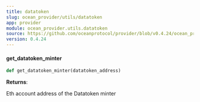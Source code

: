 ```yaml
---
title: datatoken
slug: ocean_provider/utils/datatoken
app: provider
module: ocean_provider.utils.datatoken
source: https://github.com/oceanprotocol/provider/blob/v0.4.24/ocean_provider/utils/datatoken.py
version: 0.4.24
---
```

#### get\_datatoken\_minter

```python
def get_datatoken_minter(datatoken_address)
```

**Returns**:

Eth account address of the Datatoken minter

